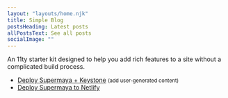 ```yaml
---
layout: "layouts/home.njk"
title: Simple Blog
postsHeading: Latest posts
allPostsText: See all posts
socialImage: ""
---
```


An 11ty starter kit designed to help you add rich features to a site without a complicated build process.

<ul>
    <li>
        <a href="https://heroku.com/deploy?template=https://github.com/MadeByMike/keystone-jamstack-plus">Deploy Supermaya + Keystone</a> <small>(add user-generated content)</small>
    </li>
    <li>
        <a href="https://app.netlify.com/start/deploy?repository=https://github.com/MadeByMike/supermaya">Deploy Supermaya to Netlify</a>
    </li>
</ul>
